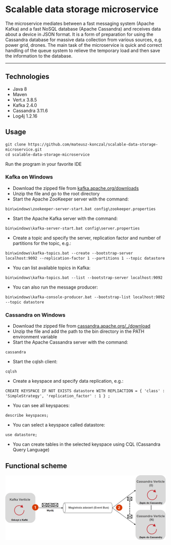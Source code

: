 # Scalable data storage microservice
The microservice mediates between a fast messaging system (Apache Kafka) and a fast NoSQL database (Apache Cassandra) and receives data about a device in JSON format. It is a form of preparation for using the Cassandra database for massive data collection from various sources, e.g. power grid, drones. The main task of the microservice is quick and correct handling of the queue system to relieve the temporary load and then save the information to the database.
- --
## Technologies
* Java 8
* Maven
* Vert.x 3.8.5
* Kafka 2.4.0
* Cassandra 3.11.6
* Log4j 1.2.16

## Usage
```
git clone https://github.com/mateusz-konczal/scalable-data-storage-microservice.git
cd scalable-data-storage-microservice
```
Run the program in your favorite IDE

### Kafka on Windows
* Download the zipped file from [kafka.apache.org/downloads](https://kafka.apache.org/downloads)
* Unzip the file and go to the root directory
* Start the Apache ZooKeeper server with the command:
```
bin\windows\zookeeper-server-start.bat config\zookeeper.properties
```
* Start the Apache Kafka server with the command:
```
bin\windows\kafka-server-start.bat config\server.properties
```
* Create a topic and specify the server, replication factor and number of partitions for the topic, e.g.:
```
bin\windows\kafka-topics.bat --create --bootstrap-server localhost:9092 --replication-factor 1 --partitions 1 --topic datastore
```
* You can list available topics in Kafka:
```
bin\windows\kafka-topics.bat --list --bootstrap-server localhost:9092
```
* You can also run the message producer:
```
bin\windows\kafka-console-producer.bat --bootstrap-list localhost:9092 --topic datastore
```
### Cassandra on Windows
* Download the zipped file from [cassandra.apache.org/_/download](https://cassandra.apache.org/_/download.html)
* Unzip the file and add the path to the bin directory in the PATH environment variable
* Start the Apache Cassandra server with the command:
```
cassandra
```
* Start the cqlsh client:
```
cqlsh
```
* Create a keyspace and specify data replication, e.g.:
```
CREATE KEYSPACE IF NOT EXISTS datastore WITH REPLIACTION = { 'class' : 'SimpleStrategy', 'replication_factor' : 1 } ;
```
* You can see all keyspaces:
```
describe keyspaces;
```
* You can select a keyspace called datastore:
```
use datastore;
```
* You can create tables in the selected keyspace using CQL (Cassandra Query Language)

## Functional scheme
![functional scheme](https://github.com/mateusz-konczal/scalable-data-storage-microservice/blob/main/img/img.png?raw=true)
